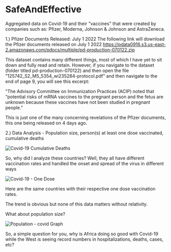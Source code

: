 # SafeAndEffective
Aggregated data on Covid-19 and their "vaccines" that were created by companies such as: Pfizer, Moderna, Johnson &amp; Johnson and AstraZeneca. 

1.) Pfizer Documents
  Released: July 1 2022
    The following link will download the Pfizer documents released on July 1 2022
      https://pdata0916.s3.us-east-2.amazonaws.com/pdocs/multiple/pd-production-070122.zip
    
This dataset contains many different things, most of which I have yet to sit down and fully read and retain. However, if you navigate to the dataset (folder titled pd-production-070122) and then open the file "125742_S2_M5_5354_wi235284-protocol.pdf" and then navigate to the end of page 9, you will see this excerpt:
  
  "The Advisory Committee on Immunization Practices (ACIP) noted that “potential risks of mRNA vaccines to the pregnant person and the fetus are unknown because these vaccines have not been studied in pregnant people.”
  
This is just one of the many concerning revelations of the Pfizer documents, this one being released on 4 days ago.

2.) Data Analysis - Population size, person(s) at least one dose vaccinated, cumulative deaths

![Covid-19 Cumulative Deaths](https://user-images.githubusercontent.com/101907663/177392551-7bbce0fe-ffe4-4af5-b551-6b032af688b2.png)

So, why did I analyze these countries? Well, they all have different vaccination rates and handled the onset and spread of the virus in different ways

![Covid-19 - One Dose ](https://user-images.githubusercontent.com/101907663/177392898-7a24c976-aec0-48fc-a0dc-c11a1769d165.png)

Here are the same countries with their respective one dose vaccination rates.

The trend is obvious but none of this data matters without relativity.

What about population size?

![Population - covid Graph](https://user-images.githubusercontent.com/101907663/177394294-c35f807e-c201-4e32-a507-5f7aa705af7f.png)

So, a simple question for you, why is Africa doing so good with Covid-19 while the West is seeing record numbers in hospitalizations, deaths, cases, etc?

